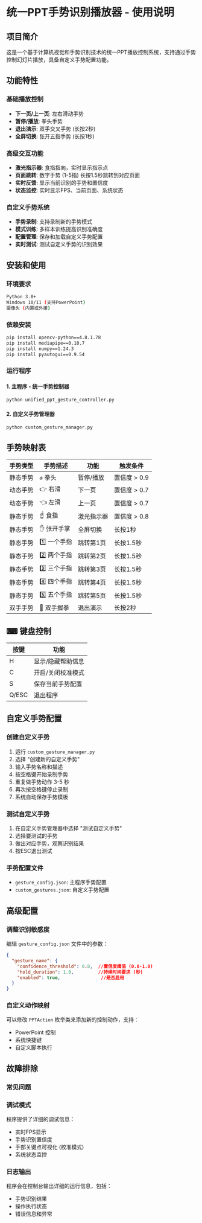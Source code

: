 # 统一PPT手势识别播放器 - 使用说明

##  项目简介

这是一个基于计算机视觉和手势识别技术的统一PPT播放控制系统，支持通过手势控制幻灯片播放，具备自定义手势配置功能。

##  功能特性

### 基础播放控制
- **下一页/上一页**: 左右滑动手势
- **暂停/播放**: 拳头手势
- **退出演示**: 双手交叉手势 (长按2秒)
- **全屏切换**: 张开五指手势 (长按1秒)

### 高级交互功能
- **激光指示器**: 食指指向，实时显示指示点
- **页面跳转**: 数字手势 (1-5指) 长按1.5秒跳转到对应页面
- **实时反馈**: 显示当前识别的手势和置信度
- **状态监控**: 实时显示FPS、当前页面、系统状态

### 自定义手势系统
- **手势录制**: 支持录制新的手势模式
- **模式训练**: 多样本训练提高识别准确度
- **配置管理**: 保存和加载自定义手势配置
- **实时测试**: 测试自定义手势的识别效果

##  安装和使用

### 环境要求
```bash
Python 3.8+
Windows 10/11 (支持PowerPoint)
摄像头 (内置或外接)
```

### 依赖安装
```bash
pip install opencv-python==4.8.1.78
pip install mediapipe==0.10.7
pip install numpy==1.24.3
pip install pyautogui==0.9.54
```

### 运行程序

#### 1. 主程序 - 统一手势控制器
```bash
python unified_ppt_gesture_controller.py
```

#### 2. 自定义手势管理器
```bash
python custom_gesture_manager.py
```

##  手势映射表

| 手势类型 | 手势描述 | 功能 | 触发条件 |
|---------|---------|------|---------|
| 静态手势 | ✊ 拳头 | 暂停/播放 | 置信度 > 0.9 |
| 动态手势 | 👉 右滑 | 下一页 | 置信度 > 0.7 |
| 动态手势 | 👈 左滑 | 上一页 | 置信度 > 0.7 |
| 静态手势 | ☝️ 食指 | 激光指示器 | 置信度 > 0.8 |
| 静态手势 | ✋ 张开手掌 | 全屏切换 | 长按1秒 |
| 静态手势 | 1️⃣ 一个手指 | 跳转第1页 | 长按1.5秒 |
| 静态手势 | 2️⃣ 两个手指 | 跳转第2页 | 长按1.5秒 |
| 静态手势 | 3️⃣ 三个手指 | 跳转第3页 | 长按1.5秒 |
| 静态手势 | 4️⃣ 四个手指 | 跳转第4页 | 长按1.5秒 |
| 静态手势 | 5️⃣ 五个手指 | 跳转第5页 | 长按1.5秒 |
| 双手手势 | 🤝 双手握拳 | 退出演示 | 长按2秒 |

## ⌨ 键盘控制

| 按键 | 功能 |
|------|------|
| H | 显示/隐藏帮助信息 |
| C | 开启/关闭校准模式 |
| S | 保存当前手势配置 |
| Q/ESC | 退出程序 |

##  自定义手势配置

### 创建自定义手势
1. 运行 `custom_gesture_manager.py`
2. 选择 "创建新的自定义手势"
3. 输入手势名称和描述
4. 按空格键开始录制手势
5. 重复做手势动作 3-5 秒
6. 再次按空格键停止录制
7. 系统自动保存手势模板

### 测试自定义手势
1. 在自定义手势管理器中选择 "测试自定义手势"
2. 选择要测试的手势
3. 做出对应手势，观察识别结果
4. 按ESC退出测试

### 手势配置文件
- `gesture_config.json`: 主程序手势配置
- `custom_gestures.json`: 自定义手势配置

## 高级配置

### 调整识别敏感度
编辑 `gesture_config.json` 文件中的参数：
```json
{
  "gesture_name": {
    "confidence_threshold": 0.8,  //置信度阈值 (0.0-1.0)
    "hold_duration": 1.0,         //持续时间要求 (秒)
    "enabled": true,               //是否启用
  }
}
```

### 自定义动作映射
可以修改 `PPTAction` 枚举类来添加新的控制动作，支持：
- PowerPoint 控制
- 系统快捷键
- 自定义脚本执行

##  故障排除

### 常见问题


### 调试模式
程序提供了详细的调试信息：
- 实时FPS显示
- 手势识别置信度
- 手部关键点可视化 (校准模式)
- 系统状态监控

### 日志输出
程序会在控制台输出详细的运行信息，包括：
- 手势识别结果
- 操作执行状态
- 错误信息和异常